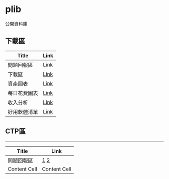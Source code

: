 # plib
公開資料庫

## 下載區

| Title  | Link |
| ------------- | ------------- |
| 問題回報區  |  [Link](https://docs.google.com/spreadsheets/d/1_VXQIj75YFtMqm1L7chTPsYOt0Xo5vy2tBH1_cF166M/edit) |
|  下載區 |  [Link](https://docs.google.com/spreadsheets/d/1_VXQIj75YFtMqm1L7chTPsYOt0Xo5vy2tBH1_cF166M/edit#gid=1634901084) |
|  資產圖表 |  [Link](https://lookerstudio.google.com/u/0/reporting/7e7987b9-d522-4b1f-9fa1-82c0e0202135/page/8nlKC) |
|  每日花費圖表 |  [Link](https://public.tableau.com/app/profile/tsai.jen/viz/2_16939822553420/1_1) |
|  收入分析 |  [Link](https://lookerstudio.google.com/u/0/reporting/13848bf7-ec12-4c41-8eb0-3810f4670a7e/page/C1pRB) |
|  好用軟體清單 |  [Link](https://docs.google.com/spreadsheets/d/1MEIktEPN6oxGgUPi7Ldq-eAdKrG0GGqqYdy8lLrO8tY/edit#gid=1874899158) |

## CTP區
--------------
| Title  | Link |
| ------------- | ------------- |
| 問題回報區  |  [1](http://210.80.86.182/mantis/my_view_page.php) [2](https://mantis.aceraeb.com/mantis/my_view_page.php)  |
| Content Cell  | Content Cell  |
